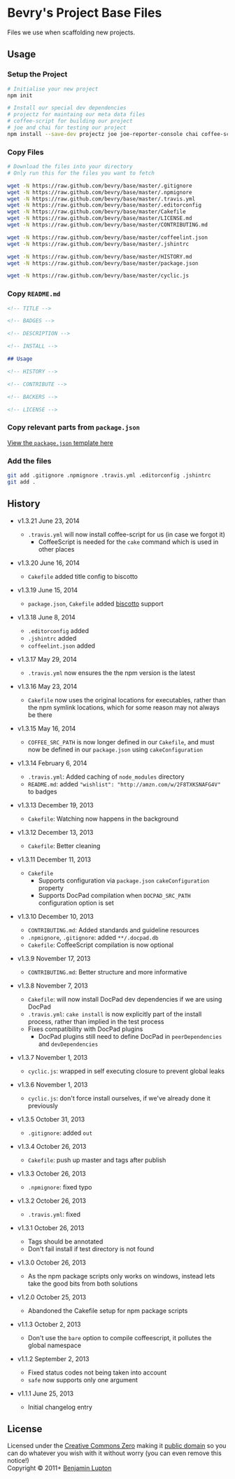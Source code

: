 # Bevry's Project Base Files
Files we use when scaffolding new projects.


## Usage

### Setup the Project

``` bash
# Initialise your new project
npm init

# Install our special dev dependencies
# projectz for maintaing our meta data files
# coffee-script for building our project
# joe and chai for testing our project
npm install --save-dev projectz joe joe-reporter-console chai coffee-script
```

### Copy Files

``` bash
# Download the files into your directory
# Only run this for the files you want to fetch

wget -N https://raw.github.com/bevry/base/master/.gitignore
wget -N https://raw.github.com/bevry/base/master/.npmignore
wget -N https://raw.github.com/bevry/base/master/.travis.yml
wget -N https://raw.github.com/bevry/base/master/.editorconfig
wget -N https://raw.github.com/bevry/base/master/Cakefile
wget -N https://raw.github.com/bevry/base/master/LICENSE.md
wget -N https://raw.github.com/bevry/base/master/CONTRIBUTING.md

wget -N https://raw.github.com/bevry/base/master/coffeelint.json
wget -N https://raw.github.com/bevry/base/master/.jshintrc

wget -N https://raw.github.com/bevry/base/master/HISTORY.md
wget -N https://raw.github.com/bevry/base/master/package.json

wget -N https://raw.github.com/bevry/base/master/cyclic.js
```

### Copy `README.md`

``` markdown
<!-- TITLE -->

<!-- BADGES -->

<!-- DESCRIPTION -->

<!-- INSTALL -->

## Usage

<!-- HISTORY -->

<!-- CONTRIBUTE -->

<!-- BACKERS -->

<!-- LICENSE -->
```


### Copy relevant parts from `package.json`

[View the `package.json` template here](https://github.com/bevry/base/blob/master/package.json)


### Add the files

``` bash
git add .gitignore .npmignore .travis.yml .editorconfig .jshintrc
git add .
```


## History

- v1.3.21 June 23, 2014
	- `.travis.yml` will now install coffee-script for us (in case we forgot it)
		- CoffeeScript is needed for the `cake` command which is used in other places

- v1.3.20 June 16, 2014
	- `Cakefile` added title config to biscotto

- v1.3.19 June 15, 2014
	- `package.json`, `Cakefile` added [biscotto](http://atom.github.io/biscotto/) support

- v1.3.18 June 8, 2014
	- `.editorconfig` added
	- `.jshintrc` added
	- `coffeelint.json` added

- v1.3.17 May 29, 2014
	- `.travis.yml` now ensures the the npm version is the latest

- v1.3.16 May 23, 2014
	- `Cakefile` now uses the original locations for executables, rather than the npm symlink locations, which for some reason may not always be there

- v1.3.15 May 16, 2014
	- `COFFEE_SRC_PATH` is now longer defined in our `Cakefile`, and must now be defined in our `package.json` using `cakeConfiguration`

- v1.3.14 February 6, 2014
	- `.travis.yml`: Added caching of `node_modules` directory
	- `README.md`: added `"wishlist": "http://amzn.com/w/2F8TXKSNAFG4V"` to badges

- v1.3.13 December 19, 2013
	- `Cakefile`: Watching now happens in the background

- v1.3.12 December 13, 2013
	- `Cakefile`: Better cleaning

- v1.3.11 December 11, 2013
	- `Cakefile`
		- Supports configuration via `package.json` `cakeConfiguration` property
		- Supports DocPad compilation when `DOCPAD_SRC_PATH` configuration option is set

- v1.3.10 December 10, 2013
	- `CONTRIBUTING.md`: Added standards and guideline resources
	- `.npmignore`, `.gitignore`: added `**/.docpad.db`
	- `Cakefile`: CoffeeScript compilation is now optional

- v1.3.9 November 17, 2013
	- `CONTRIBUTING.md`: Better structure and more informative

- v1.3.8 November 7, 2013
	- `Cakefile`: will now install DocPad dev dependencies if we are using DocPad
	- `.travis.yml`: `cake install` is now explicitly part of the install process, rather than implied in the test process
	- Fixes compatibility with DocPad plugins
		- DocPad plugins still need to define DocPad in `peerDependencies` and `devDependencies`

- v1.3.7 November 1, 2013
	- `cyclic.js`: wrapped in self executing closure to prevent global leaks

- v1.3.6 November 1, 2013
	- `cyclic.js`: don't force install ourselves, if we've already done it previously

- v1.3.5 October 31, 2013
	- `.gitignore`: added `out`

- v1.3.4 October 26, 2013
	- `Cakefile`: push up master and tags after publish

- v1.3.3 October 26, 2013
	- `.npmignore`: fixed typo

- v1.3.2 October 26, 2013
	- `.travis.yml`: fixed

- v1.3.1 October 26, 2013
	- Tags should be annotated
	- Don't fail install if test directory is not found

- v1.3.0 October 26, 2013
	- As the npm package scripts only works on windows, instead lets take the good bits from both solutions

- v1.2.0 October 25, 2013
	- Abandoned the Cakefile setup for npm package scripts

- v1.1.3 October 2, 2013
	- Don't use the `bare` option to compile coffeescript, it pollutes the global namespace

- v1.1.2 September 2, 2013
	- Fixed status codes not being taken into account
	- `safe` now supports only one argument

- v1.1.1 June 25, 2013
	- Initial changelog entry


## License
Licensed under the [Creative Commons Zero](http://creativecommons.org/publicdomain/zero/1.0/) making it [public domain](https://en.wikipedia.org/wiki/Public_domain) so you can do whatever you wish with it without worry (you can even remove this notice!)
<br/>Copyright &copy; 2011+ [Benjamin Lupton](http://balupton.com)
